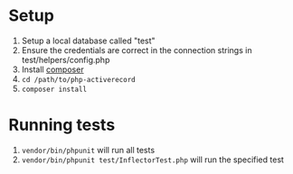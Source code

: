 # Setup #

1. Setup a local database called "test"
1. Ensure the credentials are correct in the connection strings in test/helpers/config.php
1. Install [composer](https://getcomposer.org/)
1. `cd /path/to/php-activerecord`
1. `composer install`

# Running tests #
1. `vendor/bin/phpunit` will run all tests
1. `vendor/bin/phpunit test/InflectorTest.php` will run the specified test
